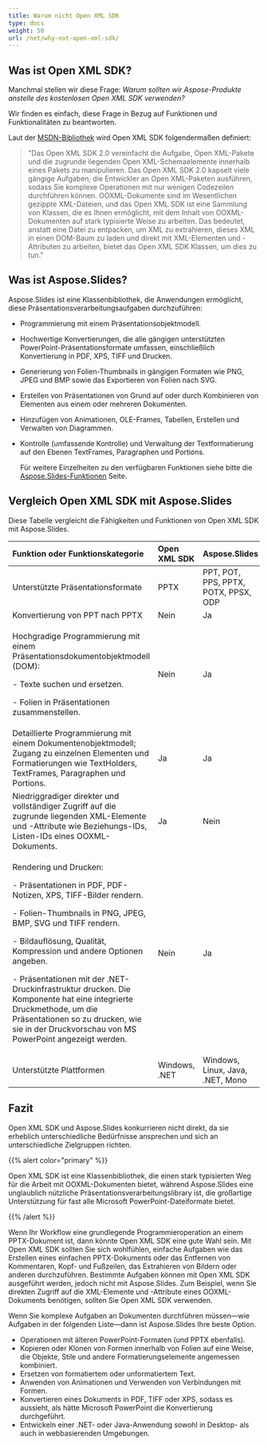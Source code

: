 ```yaml
---
title: Warum nicht Open XML SDK
type: docs
weight: 50
url: /net/why-not-open-xml-sdk/
---
```


## **Was ist Open XML SDK?**
Manchmal stellen wir diese Frage: *Warum sollten wir Aspose-Produkte anstelle des kostenlosen Open XML SDK verwenden?* 

Wir finden es einfach, diese Frage in Bezug auf Funktionen und Funktionalitäten zu beantworten. 

Laut der [MSDN-Bibliothek](https://docs.microsoft.com/en-us/office/open-xml/open-xml-sdk) wird Open XML SDK folgendermaßen definiert: 

> "Das Open XML SDK 2.0 vereinfacht die Aufgabe, Open XML-Pakete und die zugrunde liegenden Open XML-Schemaelemente innerhalb eines Pakets zu manipulieren. Das Open XML SDK 2.0 kapselt viele gängige Aufgaben, die Entwickler an Open XML-Paketen ausführen, sodass Sie komplexe Operationen mit nur wenigen Codezeilen durchführen können. OOXML-Dokumente sind im Wesentlichen gezippte XML-Dateien, und das Open XML SDK ist eine Sammlung von Klassen, die es Ihnen ermöglicht, mit dem Inhalt von OOXML-Dokumenten auf stark typisierte Weise zu arbeiten. Das bedeutet, anstatt eine Datei zu entpacken, um XML zu extrahieren, dieses XML in einen DOM-Baum zu laden und direkt mit XML-Elementen und -Attributen zu arbeiten, bietet das Open XML SDK Klassen, um dies zu tun."

## **Was ist Aspose.Slides?**
Aspose.Slides ist eine Klassenbibliothek, die Anwendungen ermöglicht, diese Präsentationsverarbeitungsaufgaben durchzuführen: 

- Programmierung mit einem Präsentationsobjektmodell.

- Hochwertige Konvertierungen, die alle gängigen unterstützten PowerPoint-Präsentationsformate umfassen, einschließlich Konvertierung in PDF, XPS, TIFF und Drucken.

- Generierung von Folien-Thumbnails in gängigen Formaten wie PNG, JPEG und BMP sowie das Exportieren von Folien nach SVG.

- Erstellen von Präsentationen von Grund auf oder durch Kombinieren von Elementen aus einem oder mehreren Dokumenten.

- Hinzufügen von Animationen, OLE-Frames, Tabellen, Erstellen und Verwalten von Diagrammen.

- Kontrolle (umfassende Kontrolle) und Verwaltung der Textformatierung auf den Ebenen TextFrames, Paragraphen und Portions. 

  Für weitere Einzelheiten zu den verfügbaren Funktionen siehe bitte die [Aspose.Slides-Funktionen](/slides/net/product-overview/) Seite.
## **Vergleich Open XML SDK mit Aspose.Slides**
Diese Tabelle vergleicht die Fähigkeiten und Funktionen von Open XML SDK mit Aspose.Slides.

|**Funktion oder Funktionskategorie**|**Open XML SDK**|**Aspose.Slides**|
| :- | :- | :- |
|Unterstützte Präsentationsformate|PPTX|PPT, POT, PPS, PPTX, POTX, PPSX, ODP|
|Konvertierung von PPT nach PPTX |Nein|Ja|
|<p>Hochgradige Programmierung mit einem Präsentationsdokumentobjektmodell (DOM): </p><p>- Texte suchen und ersetzen.</p><p>- Folien in Präsentationen zusammenstellen.</p>|Nein|Ja|
|Detaillierte Programmierung mit einem Dokumentenobjektmodell; Zugang zu einzelnen Elementen und Formatierungen wie TextHolders, TextFrames, Paragraphen und Portions.|Ja|Ja|
|Niedriggradiger direkter und vollständiger Zugriff auf die zugrunde liegenden XML-Elemente und -Attribute wie Beziehungs-IDs, Listen-IDs eines OOXML-Dokuments.|Ja|Nein|
|<p>Rendering und Drucken:</p><p>- Präsentationen in PDF, PDF-Notizen, XPS, TIFF-Bilder rendern.</p><p>- Folien-Thumbnails in PNG, JPEG, BMP, SVG und TIFF rendern.</p><p>- Bildauflösung, Qualität, Kompression und andere Optionen angeben.</p><p>- Präsentationen mit der .NET-Druckinfrastruktur drucken. Die Komponente hat eine integrierte Druckmethode, um die Präsentationen so zu drucken, wie sie in der Druckvorschau von MS PowerPoint angezeigt werden.</p>|Nein|Ja|
|Unterstützte Plattformen|Windows, .NET|Windows, Linux, Java, .NET, Mono|

## **Fazit**
Open XML SDK und Aspose.Slides konkurrieren nicht direkt, da sie erheblich unterschiedliche Bedürfnisse ansprechen und sich an unterschiedliche Zielgruppen richten. 

{{% alert color="primary" %}} 

Open XML SDK ist eine Klassenbibliothek, die einen stark typisierten Weg für die Arbeit mit OOXML-Dokumenten bietet, während Aspose.Slides eine unglaublich nützliche Präsentationsverarbeitungslibrary ist, die großartige Unterstützung für fast alle Microsoft PowerPoint-Dateiformate bietet. 

{{% /alert %}} 

Wenn Ihr Workflow eine grundlegende Programmieroperation an einem PPTX-Dokument ist, dann könnte Open XML SDK eine gute Wahl sein. Mit Open XML SDK sollten Sie sich wohlfühlen, einfache Aufgaben wie das Erstellen eines einfachen PPTX-Dokuments oder das Entfernen von Kommentaren, Kopf- und Fußzeilen, das Extrahieren von Bildern oder anderen durchzuführen. Bestimmte Aufgaben können mit Open XML SDK ausgeführt werden, jedoch nicht mit Aspose.Slides. Zum Beispiel, wenn Sie direkten Zugriff auf die XML-Elemente und -Attribute eines OOXML-Dokuments benötigen, sollten Sie Open XML SDK verwenden. 

Wenn Sie komplexe Aufgaben an Dokumenten durchführen müssen—wie Aufgaben in der folgenden Liste—dann ist Aspose.Slides Ihre beste Option. 

- Operationen mit älteren PowerPoint-Formaten (und PPTX ebenfalls).
- Kopieren oder Klonen von Formen innerhalb von Folien auf eine Weise, die Objekte, Stile und andere Formatierungselemente angemessen kombiniert.
- Ersetzen von formatiertem oder unformatiertem Text.
- Anwenden von Animationen und Verwenden von Verbindungen mit Formen.
- Konvertieren eines Dokuments in PDF, TIFF oder XPS, sodass es aussieht, als hätte Microsoft PowerPoint die Konvertierung durchgeführt.
- Entwickeln einer .NET- oder Java-Anwendung sowohl in Desktop- als auch in webbasierenden Umgebungen.